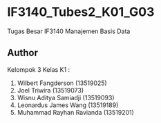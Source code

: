 # IF3140_Tubes2_K01_G03
Tugas Besar IF3140 Manajemen Basis Data

## Author
Kelompok 3 Kelas K1 :
1. Wilbert Fangderson			  (13519025) 
2. Joel Triwira 				    (13519073) 
3. Wisnu Aditya Samiadji 		(13519093) 
4. Leonardus James Wang		  (13519189) 
5. Muhammad Rayhan Ravianda	(13519201)
